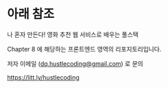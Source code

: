 # 아래 참조

나 혼자 만든다! 영화 추천 웹 서비스로 배우는 풀스택

Chapter 8 에 해당하는 프론트엔드 영역의 리포지토리입니다.

저자 이메일 (dq.hustlecoding@gmail.com) 로 문의

https://litt.ly/hustlecoding
